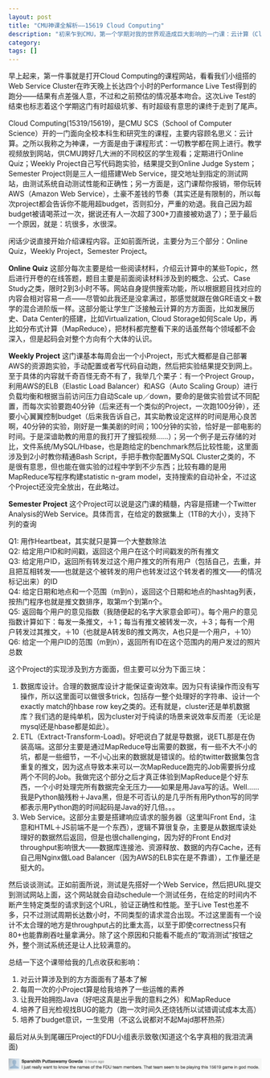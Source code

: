 ```yaml
---
layout: post
title: "CMU神课全解析——15619 Cloud Computing"
description: "初来乍到CMU，第一个学期对我的世界观造成巨大影响的一门课：云计算（Cloud Computing）——原来课还能这样上！"
category: 
tags: []
---
```


早上起来，第一件事就是打开Cloud Computing的课程网站，看看我们小组搭的Web Service Cluster在昨天晚上长达四个小时的Performance Live Test得到的跑分——结果有点差强人意，不过和之前预估的情况基本吻合。这次Live Test的结束也标志着这个学期这门有时超级坑爹、有时超级有意思的课终于走到了尾声。

Cloud Computing(15319/15619)，是CMU SCS（School of Computer Science）开的一门面向全校本科生和研究生的课程，主要内容顾名思义：云计算。之所以我称之为神课，一方面是由于课程形式：一切教学都在网上进行。教学视频放到网站，供CMU跨好几大洲的不同校区的学生观看；定期进行Online Quiz；Weekly Project自己写代码跑实验，结果提交到Online Judge System；Semester Project则是三人一组搭建Web Service，提交地址到指定的测试网站，由测试系统自动测试性能和正确性；另一方面是，这门课帮你报销，带你玩转AWS（Amazon Web Service），土豪不差钱的节奏（其实还是有限制的，所以每次project都会告诉你不能用超budget，否则扣分，严重的劝退。我自己因为超budget被请喝茶过一次，据说还有人一次超了300+刀直接被劝退了）；至于最后一个原因，就是：坑很多，水很深。

闲话少说直接开始介绍课程内容。正如前面所说，主要分为三个部分：Online Quiz，Weekly Project，Semester Project。

**Online Quiz**
这部分每次主要是给一些阅读材料，介绍云计算中的某些Topic，然后进行开卷的在线答题，题目主要是前面阅读材料涉及到的概念、公式、Case Study之类，限时2到3小时不等。网站自身提供搜索功能，所以根据题目找对应的内容会相对容易一点——尽管如此我还是没拿满过，那感觉就跟在做GRE语文＋数学的混合进阶版一样。这部分能让学生广泛接触云计算的方方面面，比如发展历史、Data Center的搭建，比如Virtualization, Cloud Storage如何Scale Up，再比如分布式计算（MapReduce），把材料都完整看下来的话虽然每个领域都不会深入，但是起码会对整个方向有个大体的认识。

**Weekly Project**
这门课基本每周会出一个小Project，形式大概都是自己部署AWS的资源跑实验，手动配置或者写代码自动跑，然后把实验结果提交到网上。至于具体的内容就千奇百怪无奇不有了，我举几个栗子：有一个Project Group，利用AWS的ELB（Elastic Load Balancer）和ASG（Auto Scaling Group）进行负载均衡和根据当前访问压力自动Scale up／down，要命的是做实验尝试不同配置，而每次实验要跑40分钟（后来还有一个类似的Project，一次跑100分钟），还要小心翼翼控制budget（后来我告诉自己，其实助教设定这样的时间是用心良苦啊，40分钟的实验，刚好是一集美剧的时间；100分钟的实验，恰好是一部电影的时间。于是深谙助教的用意的我打开了搜狐视频……）；另一个例子是云存储的对比，文件系统/MySQL/Hbase，也是跑给定的benchmark然后比较性能，这里面涉及到2小时教你精通Bash Script，手把手教你配置MySQL Cluster之类的，不是很有意思，但也能在做实验的过程中学到不少东西；比较有趣的是用MapReduce写程序构建statistic n-gram model，支持搜索的自动补全，不过这个Project还没完全放出，在此略过。

**Semester Project**
这个Project可以说是这门课的精髓，内容是搭建一个Twitter Analysis的Web Service。具体而言，在给定的数据集上（1TB的大小），支持下列的查询

Q1: 用作Heartbeat，其实就只是算一个大整数除法  
Q2: 给定用户ID和时间戳，返回这个用户在这个时间戳发的所有推文  
Q3: 给定用户ID，返回所有转发过这个用户推文的所有用户（包括自己，去重，并且把互相转发——也就是这个被转发的用户也转发过这个转发者的推文——的情况标记出来）的ID  
Q4: 给定日期和地点和一个范围（m到n），返回这个日期和地点的hashtag列表，按热门程序也就是推文数排序，取第m个到第n个。  
Q5: 返回每个用户的意见指数（我随便起的名字大家意会即可）。每个用户的意见指数计算如下：每发一条推文，＋1；每当有推文被转发一次，＋3；每有一个用户转发过其推文，＋10（也就是A转发B的推文两次，A也只是一个用户，＋10）  
Q6: 给定一个用户ID的范围（m到n），返回所有ID在这个范围内的用户发过的照片总数

这个Project的实现涉及到方方面面，但主要可以分为下面三块：

1. 数据库设计。合理的数据库设计才能保证查询效率。因为只有读操作而没有写操作，所以这里面可以做很多trick，包括存一整个处理好的字符串、设计一个exactly match的hbase row key之类的。还有就是，cluster还是单机数据库？我们选的是纯单机，因为cluster对于纯读的场景来说效率反而差（无论是mysql还是hbase都是如此）。    
2. ETL（Extract-Transform-Load)。好吧说白了就是导数据，说ETL那是在伪装高端。这部分主要是通过MapReduce导出需要的数据，有一些不大不小的坑，都是一些细节，一不小心出来的数据就是错误的。给的twitter数据集包含重复的推文，因为这点导致本来可以一次MapReduce跑完的Job需要拆分成两个不同的Job。我做完这个部分之后才真正体验到MapReduce是个好东西，一个小时处理完所有数据完全无压力——如果是用Java写的话。Well……我是Python脑残粉＋Java黑，但是不可否认的是几乎所有用Python写的同学都表示用Python跑的时间起码是Java的好几倍。。。  
3. Web Service。这部分主要是搭建响应请求的服务器（这里叫Front End，注意和HTML＋JS前端不是一个东西），逻辑不算很复杂，主要是从数据库读处理好的数据然后返回，但是也很challenging，因为好的Front End对throughput影响很大——数据库连接池、资源释放、数据的内存Cache，还有自己用Nginx做Load Balancer（因为AWS的ELB实在是不靠谱），工作量还是挺大的。

然后谈谈测试。正如前面所说，测试是先搭好一个Web Service，然后把URL提交到测试网站上面，这个网站就会自动schedule一个测试任务，在给定的时间内不断产生特定类型的请求到这个URL，验证正确性和性能。至于Live Test也差不多，只不过测试周期长达数小时，不同类型的请求混合出现。不过这里面有一个设计不太合理的地方是throughput占的比重太高，以至于即使correctness只有80+也能靠刷吞吐量拿满分。除了这个原因和只能看不能点的“取消测试”按钮之外，整个测试系统还是让人比较满意的。

总结一下这个课带给我的几点收获和影响：  
1. 对云计算涉及到的方方面面有了基本了解  
2. 每周一次的小Project算是给我培养了一些运帷的素养  
3. 让我开始拥抱Java（好吧这真是出乎我的意料之外）和MapReduce  
4. 培养了目光检视找BUG的能力（跑一次时间久还烧钱所以试错调试成本太高）  
5. 培养了budget意识，一生受用（不这么说都对不起Majd那杯热茶）  

最后对从头到尾碾压Project的FDU小组表示致敬(知道这个名字真相的我泪流满面)

<img src="/images/fdu.png">






